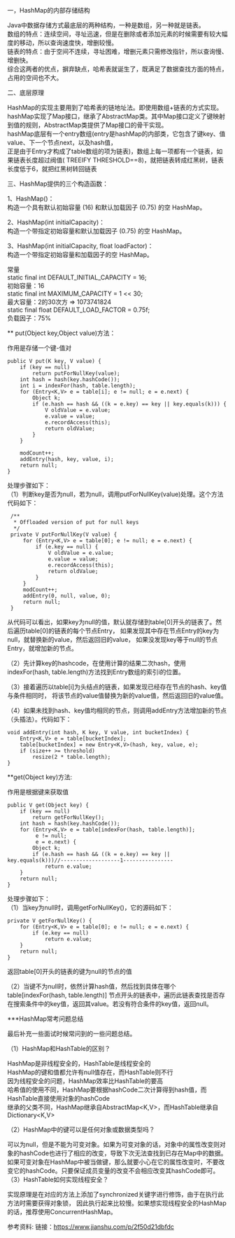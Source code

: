 一，HashMap的内部存储结构

Java中数据存储方式最底层的两种结构，一种是数组，另一种就是链表。<br/>
数组的特点：连续空间，寻址迅速，但是在删除或者添加元素的时候需要有较大幅度的移动，所以查询速度快，增删较慢。<br/>
链表的特点：由于空间不连续，寻址困难，增删元素只需修改指针，所以查询慢、增删快。<br/>
综合这两者的优点，摒弃缺点，哈希表就诞生了，既满足了数据查找方面的特点，占用的空间也不大。<br/>

二、底层原理

HashMap的实现主要用到了哈希表的链地址法。即使用数组+链表的方式实现。<br/>
hashMap实现了Map接口，继承了AbstractMap类。其中Map接口定义了键映射到值的规则，AbstractMap类提供了Map接口的骨干实现。<br/>
hashMap底层有一个entry数组(entry是hashMap的内部类，它包含了键key、值value、下一个节点next，以及hash值，<br/>
正是由于Entry才构成了table数组的项为链表)，数组上每一项都有一个链表，如果链表长度超过阀值( TREEIFY THRESHOLD==8)，就把链表转成红黑树，链表长度低于6，就把红黑树转回链表

三、HashMap提供的三个构造函数：

1、HashMap()：<br/>
构造一个具有默认初始容量 (16) 和默认加载因子 (0.75) 的空 HashMap。

2、HashMap(int initialCapacity)：<br/>
构造一个带指定初始容量和默认加载因子 (0.75) 的空 HashMap。

3、HashMap(int initialCapacity, float loadFactor)：<br/>
构造一个带指定初始容量和加载因子的空 HashMap。<br/>

常量<br/>
static final int DEFAULT_INITIAL_CAPACITY = 16;<br/>
初始容量：16<br/>
static final int MAXIMUM_CAPACITY = 1 << 30;<br/>
最大容量：2的30次方 => 1073741824<br/>
static final float DEFAULT_LOAD_FACTOR = 0.75f;<br/>
负载因子：75%<br/>

** put(Object key,Object value)方法：

作用是存储一个键-值对<br/>

    public V put(K key, V value) {
        if (key == null)
            return putForNullKey(value);
        int hash = hash(key.hashCode());
        int i = indexFor(hash, table.length);
        for (Entry<K,V> e = table[i]; e != null; e = e.next) {
            Object k;
            if (e.hash == hash && ((k = e.key) == key || key.equals(k))) {
                V oldValue = e.value;
                e.value = value;
                e.recordAccess(this);
                return oldValue;
            }
        }

        modCount++;
        addEntry(hash, key, value, i);
        return null;
    }
 
 处理步骤如下：<br/>
 （1）判断key是否为null，若为null，调用putForNullKey(value)处理。这个方法代码如下：<br/>
 
     /**
      * Offloaded version of put for null keys
      */
     private V putForNullKey(V value) {
         for (Entry<K,V> e = table[0]; e != null; e = e.next) {
             if (e.key == null) {
                 V oldValue = e.value;
                 e.value = value;
                 e.recordAccess(this);
                 return oldValue;
             }
         }
         modCount++;
         addEntry(0, null, value, 0);
         return null;
     }
     
     
从代码可以看出，如果key为null的值，默认就存储到table[0]开头的链表了。然后遍历table[0]的链表的每个节点Entry，
如果发现其中存在节点Entry的key为null，就替换新的value，然后返回旧的value，
如果没发现key等于null的节点Entry，就增加新的节点。<br/>

（2）先计算key的hashcode，在使用计算的结果二次hash，使用indexFor(hash, table.length)方法找到Entry数组的索引i的位置。<br/>

（3）接着遍历以table[i]为头结点的链表，如果发现已经存在节点的hash、key值与条件相同时，
将该节点的value值替换为新的value值，然后返回旧的value值。<br/>

（4）如果未找到hash、key值均相同的节点，则调用addEntry方法增加新的节点（头插法）。代码如下：<br/>

    void addEntry(int hash, K key, V value, int bucketIndex) {
        Entry<K,V> e = table[bucketIndex];
        table[bucketIndex] = new Entry<K,V>(hash, key, value, e);
        if (size++ >= threshold)
            resize(2 * table.length);
    }
    

**get(Object key)方法:

作用是根据键来获取值<br/>

    public V get(Object key) {  
        if (key == null)  
            return getForNullKey();  
        int hash = hash(key.hashCode());  
        for (Entry<K,V> e = table[indexFor(hash, table.length)];  
             e != null;  
             e = e.next) {  
            Object k;  
            if (e.hash == hash && ((k = e.key) == key || key.equals(k)))//-------------------1----------------  
                return e.value;  
        }  
        return null;  
    }  
    
    
处理步骤如下：<br/>
（1）当key为null时，调用getForNullKey()，它的源码如下：<br/>

    private V getForNullKey() {  
        for (Entry<K,V> e = table[0]; e != null; e = e.next) {  
            if (e.key == null)  
                return e.value;  
        }  
        return null;  
    }  
    
返回table[0]开头的链表的键为null的节点的值<br/>

（2）当键不为null时，依然计算hash值，然后找到具体在哪个table[indexFor(hash, table.length)]
节点开头的链表中，遍历此链表查找是否存在搜索条件中的key值，返回其value。若没有符合条件的key值，返回null。<br/>


***HashMap常考问题总结 <br/>

最后补充一些面试时候常问到的一些问题总结。

（1）HashMap和HashTable的区别？<br/>

HashMap是非线程安全的，HashTable是线程安全的<br/>
HashMap的键和值都允许有null值存在，而HashTable则不行<br/>
因为线程安全的问题，HashMap效率比HashTable的要高<br/>
哈希值的使用不同，HashMap要根据hashCode二次计算得到hash值，而HashTable直接使用对象的hashCode<br/>
继承的父类不同，HashMap继承自AbstractMap<K,V>，而HashTable继承自Dictionary<K,V> <br/>

（2）HashMap中的键可以是任何对象或数据类型吗？<br/>

可以为null，但是不能为可变对象。如果为可变对象的话，对象中的属性改变则对象的hashCode也进行了相应的改变，导致下次无法查找到已存在Map中的数据。
如果可变对象在HashMap中被当做键，那么就要小心在它的属性改变时，不要改变它的hashCode。只要保证成员变量的改变不会相应改变其hashCode即可。
<br/>
（3）HashTable如何实现线程安全？<br/>

实现原理是在对应的方法上添加了synchronized关键字进行修饰，由于在执行此方法时需要获得对象锁，
因此执行起来比较慢。如果想实现线程安全的HashMap的话，推荐使用ConcurrentHashMap。<br/>


参考资料:
链接：https://www.jianshu.com/p/2f50d21dbfdc

